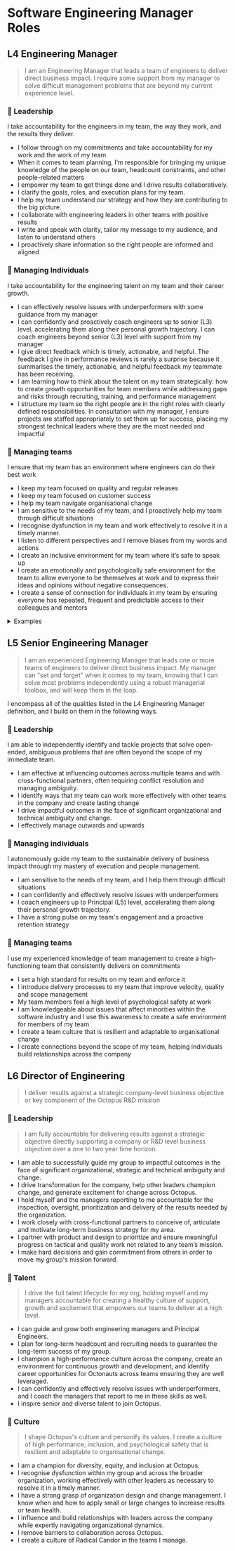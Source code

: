 # Software Engineering Manager Roles

## L4 Engineering Manager

> I am an Engineering Manager that leads a team of engineers to deliver direct business impact. I require some support from my manager to solve difficult management problems that are beyond my current experience level.

### :triangular_flag_on_post: Leadership
I take accountability for the engineers in my team, the way they work, and the results they deliver.
- I follow through on my commitments and take accountability for my work and the work of my team 
- When it comes to team planning, I’m responsible for bringing my unique knowledge of the people on our team, headcount constraints, and other people-related matters
- I empower my team to get things done and I drive results collaboratively.
- I clarify the goals, roles, and execution plans for my team.
- I help my team understand our strategy and how they are contributing to the big picture.
- I collaborate with engineering leaders in other teams with positive results
- I write and speak with clarity, tailor my message to my audience, and listen to understand others
- I proactively share information so the right people are informed and aligned

### :deciduous_tree: Managing Individuals
I take accountability for the engineering talent on my team and their career growth.
- I can effectively resolve issues with underperformers with some guidance from my manager
- I can confidently and proactively coach engineers up to senior (L3) level, accelerating them along their personal growth trajectory. I can coach engineers beyond senior (L3) level with support from my manager
- I give direct feedback which is timely, actionable, and helpful. The feedback I give in performance reviews is rarely a surprise because it summarises the timely, actionable, and helpful feedback my teammate has been receiving.
- I am learning how to think about the talent on my team strategically: how to create growth opportunities for team members while addressing gaps and risks through recruiting, training, and performance management
- I structure my team so the right people are in the right roles with clearly defined responsibilities. In consultation with my manager, I ensure projects are staffed appropriately to set them up for success, placing my strongest technical leaders where they are the most needed and impactful

### :octopus: Managing teams
I ensure that my team has an environment where engineers can do their best work
- I keep my team focused on quality and regular releases
- I keep my team focused on customer success
- I help my team navigate organisational change
- I am sensitive to the needs of my team, and I proactively help my team through difficult situations
- I recognise dysfunction in my team and work effectively to resolve it in a timely manner.
- I listen to different perspectives and I remove biases from my words and actions 
- I create an inclusive environment for my team where it’s safe to speak up
- I create an emotionally and psychologically safe environment for the team to allow everyone to be themselves at work and to express their ideas and opinions without negative consequences. 
- I create a sense of connection for individuals in my team by ensuring everyone has repeated, frequent and predictable access to their colleagues and mentors

<details>
<summary>Examples</summary>

- I ensured that a junior developer on our team had access to a mentor, myself as their manager, and their colleagues on a scheduled, frequent cadence to allow them to feel consistently connected with the team.  
- I helped a team member feel more certain about their role by outlining my clear expectations of them in their role in a 1:1 situation. 
- I created a space with my team members where they can talk with me about problems they're facing without me having to taking any actions, allowing them a safe space to express what's on their mind without concern of it becoming a larger issue. 
- I gave permission to a team member to give me feedback, allowing myself to be vulnerable and open the door to feedback to allow me to improve or change my ways. 
- I acknowledged that there is a power dynamic between myself and a junior engineer, but was able to listen to that team member and use my position to advocate for their needs. 

</details>

## L5 Senior Engineering Manager

> I am an experienced Engineering Manager that leads one or more teams of engineers to deliver direct business impact. My manager can "set and forget" when it comes to my team, knowing that I can solve most problems independently using a robust managerial toolbox, and will keep them in the loop.

I encompass all of the qualities listed in the L4 Engineering Manager definition, and I build on them in the following ways.

### :triangular_flag_on_post: Leadership
I am able to independently identify and tackle projects that solve open-ended, ambiguous problems that are often beyond the scope of my immediate team.
- I am effective at influencing outcomes across multiple teams and with cross-functional partners, often requiring conflict resolution and managing ambiguity.
- I identify ways that my team can work more effectively with other teams in the company and create lasting change
- I drive impactful outcomes in the face of significant organizational and technical ambiguity and change.
- I effectively manage outwards and upwards

### :deciduous_tree: Managing individuals
I autonomously guide my team to the sustainable delivery of business impact through my mastery of execution and people management.
- I am sensitive to the needs of my team, and I help them through difficult situations
- I can confidently and effectively resolve issues with underperformers
- I coach engineers up to Principal (L5) level, accelerating them along their personal growth trajectory.
- I have a strong pulse on my team's engagement and a proactive retention strategy

### :octopus: Managing teams
I use my experienced knowledge of team management to create a high-functioning team that consistently delivers on commitments
- I set a high standard for results on my team and enforce it
- I introduce delivery processes to my team that improve velocity, quality and scope management
- My team members feel a high level of psychological safety at work
- I am knowledgeable about issues that affect minorities within the software industry and I use this awareness to create a safe environment for members of my team
- I create a team culture that is resilient and adaptable to organisational change
- I create connections beyond the scope of my team, helping individuals build relationships across the company

## L6 Director of Engineering
> I deliver results against a strategic company-level business objective or key component of the Octopus R&D mission

### :triangular_flag_on_post: Leadership
> I am fully accountable for delivering results against a strategic objective directly supporting a company or R&D level business objective over a one to two year time horizon.

- I am able to successfully guide my group to impactful outcomes in the face of significant organizational, strategic and technical ambiguity and change.
- I drive transformation for the company, help other leaders champion change, and generate excitement for change across Octopus.
- I hold myself and the managers reporting to me accountable for the inspection, oversight, prioritization and delivery of the results needed by the organization.
- I work closely with cross-functional partners to conceive of, articulate and motivate long-term business strategy for my area.
- I partner with product and design to prioritize and ensure meaningful progress on tactical and quality work not related to any team’s mission.
- I make hard decisions and gain commitment from others in order to move my group's mission forward.

### :deciduous_tree: Talent
> I drive the full talent lifecycle for my org, holding myself and my managers accountable for creating a healthy culture of support, growth and excitement that empowers our teams to deliver at a high level.
- I can guide and grow both engineering managers and Principal Engineers.
- I plan for long-term headcount and recruiting needs to guarantee the long-term success of my group.
- I champion a high-performance culture across the company, create an environment for continuous growth and development, and identify career opportunities for Octonauts across teams ensuring they are well leveraged.
- I can confidently and effectively resolve issues with underperformers, and I coach the managers that report to me in these skills as well.
- I inspire senior and diverse talent to join Octopus.

### :octopus: Culture
> I shape Octopus's culture and personify its values. I create a culture of high performance, inclusion, and psychological safety that is resilient and adaptable to organisational change.

- I am a champion for diversity, equity, and inclusion at Octopus.
- I recognise dysfunction within my group and across the broader organization, working effectively with other leaders as necessary to resolve it in a timely manner.
- I have a strong grasp of organization design and change management. I know when and how to apply small or large changes to increase results or team health.
- I influence and build relationships with leaders across the company while expertly navigating organizational dynamics.
- I remove barriers to collaboration across Octopus.
- I create a culture of Radical Candor in the teams I manage.
